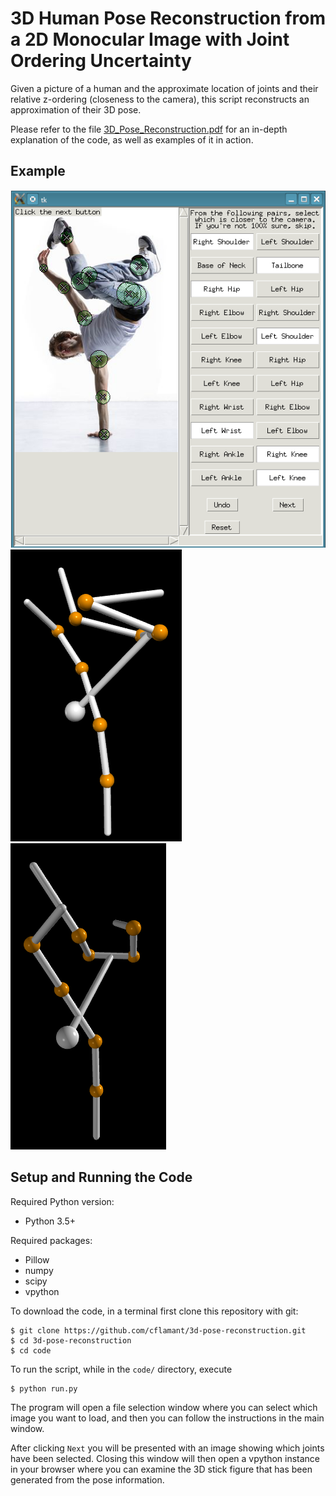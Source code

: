 # 3D Human Pose Reconstruction from a 2D Monocular Image with Joint Ordering Uncertainty

Given a picture of a human and the approximate location of joints and their relative z-ordering (closeness to the camera), this script reconstructs an approximation of their 3D pose.

Please refer to the file [3D_Pose_Reconstruction.pdf](3D_Pose_Reconstruction.pdf) for an in-depth explanation of the code, as well as examples of it in action.

## Example
![breakdance ex](fig/mybreakdance.png)
![breakdance recons1](fig/mybreakdancerecons.png)
![breakdance recons1](fig/mybreakdancerecons2.png)

## Setup and Running the Code
Required Python version:
* Python 3.5+

Required packages:
* Pillow
* numpy
* scipy
* vpython

To download the code, in a terminal first clone this repository with git:
```
$ git clone https://github.com/cflamant/3d-pose-reconstruction.git
$ cd 3d-pose-reconstruction
$ cd code
```

To run the script, while in the `code/` directory, execute

```
$ python run.py
```

The program will open a file selection window where you can select which image you want to load, and then you can follow the instructions in the main window. 

After clicking `Next` you will be presented with an image showing which joints have been selected. Closing this window will then open a vpython instance in your browser where you can examine the 3D stick figure that has been generated from the pose information.
